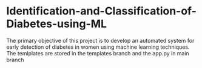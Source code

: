 # Identification-and-Classification-of-Diabetes-using-ML
The primary objective of this project is to develop an automated system for early detection of diabetes in women using machine learning techniques.  The temlplates are stored in the templates branch and the app.py in main branch
